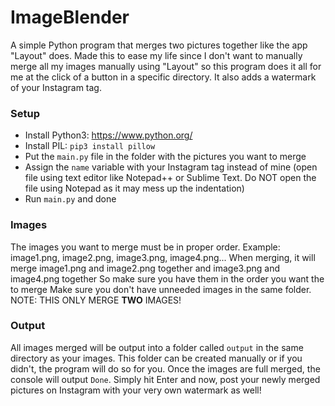 # ImageBlender
A simple Python program that merges two pictures together like the app "Layout" does. Made this to ease my life since I don't want to manually merge all my images manually using "Layout" so this program does it all for me at the click of a button in a specific directory. It also adds a watermark of your Instagram tag.

### **Setup**
- Install Python3: https://www.python.org/
- Install PIL: `pip3 install pillow`
- Put the `main.py` file in the folder with the pictures you want to merge
- Assign the `name` variable with your Instagram tag instead of mine (open file using text editor like Notepad++ or Sublime Text. Do NOT open the file using Notepad as it may mess up the indentation)
- Run `main.py` and done

### **Images**
The images you want to merge must be in proper order.
Example: image1.png, image2.png, image3.png, image4.png...
When merging, it will merge image1.png and image2.png together and image3.png and image4.png together
So make sure you have them in the order you want the to merge
Make sure you don't have unneeded images in the same folder.
NOTE: THIS ONLY MERGE **TWO** IMAGES!

### **Output**
All images merged will be output into a folder called `output` in the same directory as your images.
This folder can be created manually or if you didn't, the program will do so for you.
Once the images are full merged, the console will output `Done`. Simply hit Enter and now, post your newly merged pictures on Instagram with your very own watermark as well!
